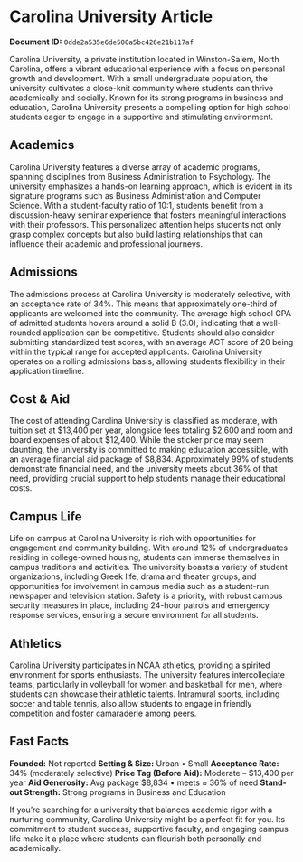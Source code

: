 # Carolina University Article

**Document ID:** `0dde2a535e6de500a5bc426e21b117af`

Carolina University, a private institution located in Winston-Salem, North Carolina, offers a vibrant educational experience with a focus on personal growth and development. With a small undergraduate population, the university cultivates a close-knit community where students can thrive academically and socially. Known for its strong programs in business and education, Carolina University presents a compelling option for high school students eager to engage in a supportive and stimulating environment.

## Academics
Carolina University features a diverse array of academic programs, spanning disciplines from Business Administration to Psychology. The university emphasizes a hands-on learning approach, which is evident in its signature programs such as Business Administration and Computer Science. With a student-faculty ratio of 10:1, students benefit from a discussion-heavy seminar experience that fosters meaningful interactions with their professors. This personalized attention helps students not only grasp complex concepts but also build lasting relationships that can influence their academic and professional journeys.

## Admissions
The admissions process at Carolina University is moderately selective, with an acceptance rate of 34%. This means that approximately one-third of applicants are welcomed into the community. The average high school GPA of admitted students hovers around a solid B (3.0), indicating that a well-rounded application can be competitive. Students should also consider submitting standardized test scores, with an average ACT score of 20 being within the typical range for accepted applicants. Carolina University operates on a rolling admissions basis, allowing students flexibility in their application timeline.

## Cost & Aid
The cost of attending Carolina University is classified as moderate, with tuition set at $13,400 per year, alongside fees totaling $2,600 and room and board expenses of about $12,400. While the sticker price may seem daunting, the university is committed to making education accessible, with an average financial aid package of $8,834. Approximately 99% of students demonstrate financial need, and the university meets about 36% of that need, providing crucial support to help students manage their educational costs.

## Campus Life
Life on campus at Carolina University is rich with opportunities for engagement and community building. With around 12% of undergraduates residing in college-owned housing, students can immerse themselves in campus traditions and activities. The university boasts a variety of student organizations, including Greek life, drama and theater groups, and opportunities for involvement in campus media such as a student-run newspaper and television station. Safety is a priority, with robust campus security measures in place, including 24-hour patrols and emergency response services, ensuring a secure environment for all students.

## Athletics
Carolina University participates in NCAA athletics, providing a spirited environment for sports enthusiasts. The university features intercollegiate teams, particularly in volleyball for women and basketball for men, where students can showcase their athletic talents. Intramural sports, including soccer and table tennis, also allow students to engage in friendly competition and foster camaraderie among peers.

## Fast Facts
**Founded:** Not reported
**Setting & Size:** Urban • Small
**Acceptance Rate:** 34% (moderately selective)
**Price Tag (Before Aid):** Moderate – $13,400 per year
**Aid Generosity:** Avg package $8,834 • meets ≈ 36% of need
**Stand-out Strength:** Strong programs in Business and Education

If you’re searching for a university that balances academic rigor with a nurturing community, Carolina University might be a perfect fit for you. Its commitment to student success, supportive faculty, and engaging campus life make it a place where students can flourish both personally and academically.

